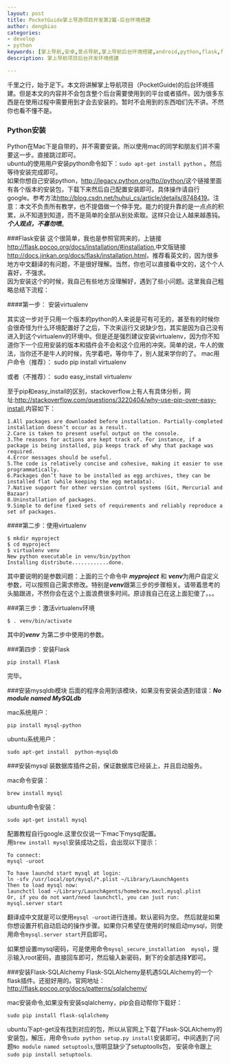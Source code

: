 ```yaml
---
layout: post
title: PocketGuide掌上导游项目开发第2篇-后台环境搭建
author: dengbiao
categories:
- develop
- python
keywords: [掌上导航,安卓,景点导航,掌上导航后台环境搭建,android,python,flask,flask-sqlalchemy,sqlalchemy]
description: 掌上导航项目后台开发环境搭建

---
```


千里之行，始于足下。本文将讲解掌上导航项目（PocketGuide)的后台环境搭建。但是本文的内容并不会包含整个后台需要使用到的平台或者插件。因为很多东西是在使用过程中需要用到才会去安装的。暂时不会用到的东西咱们先不讲。不然你也看不懂不是。

<!--more-->

### Python安装
Python在Mac下是自带的，并不需要安装。所以使用mac的同学和朋友们并不需要这一步。直接跳过即可。  
ubuntu的使用用户安装python命令如下：`sudo apt-get install python`  。然后等待安装完成即可。  
如果你想自己安装python，<http://legacy.python.org/ftp//python/>这个链接里面有各个版本的安装包，下载下来然后自己配置安装即可。具体操作请自行google。参考方法<http://blog.csdn.net/huhui_cs/article/details/8748419>。注意：本文不负责所有教学，也不提倡做一个伸手党。能力的提升靠的是一点点的积累，从不知道到知道，而不是简单的全部从别处索取。这样只会让人越来越愚钝。***个人观点，不喜勿喷***。  

###Flask安装
这个很简单，我也是参照官网来的，上链接<http://flask.pocoo.org/docs/installation/#installation>,中文版链接<http://docs.jinkan.org/docs/flask/installation.html>，推荐看英文的，因为很多地方中文翻译的有问题，不是很好理解。当然，你也可以直接看中文的，这个个人喜好，不强求。   
因为安装这个的时候，我自己有些地方没理解好，遇到了些小问题。这里我自己粗略总结下流程：  

####第一步： 安装virtualenv  

其实这一步对于只用一个版本的python的人来说是可有可无的，甚至有的时候你会很奇怪为什么环境配置好了之后，下次来运行又说缺少包，其实是因为自己没有进入到这个virtualenv的环境中。但是还是强烈建议安装virtualenv，因为你不知道你下一个应用安装的版本和插件会不会和这个应用的冲突。简单的说，牛人的做法，当你还不是牛人的时候，先学着吧，等你牛了，别人就来学你的了。 
mac用户命令（推荐）： 
    sudo pip install virtualenv  

或者（不推荐）：
    sudo easy_install virtualenv

至于pip和easy_install的区别，stackoverflow上有人有具体分析，网址:<http://stackoverflow.com/questions/3220404/why-use-pip-over-easy-install>,内容如下：

    1.All packages are downloaded before installation. Partially-completed installation doesn’t occur as a result.
    2.Care is taken to present useful output on the console.
    3.The reasons for actions are kept track of. For instance, if a package is being installed, pip keeps track of why that package was required.
    4.Error messages should be useful.
    5.The code is relatively concise and cohesive, making it easier to use programmatically.
    6.Packages don’t have to be installed as egg archives, they can be installed flat (while keeping the egg metadata).
    7.Native support for other version control systems (Git, Mercurial and Bazaar)
    8.Uninstallation of packages.
    9.Simple to define fixed sets of requirements and reliably reproduce a set of packages.

####第二步：使用virtualenv

    $ mkdir myproject
    $ cd myproject
    $ virtualenv venv
    New python executable in venv/bin/python
    Installing distribute............done.

其中要说明的是参数问题：上面的三个命令中 ***myproject*** 和 ***venv***为用户自定义参数，可以按照自己需求修改。特别是***venv***跟第三步的步骤相关。请带着思考的头脑跟进，不然你会在这个上面浪费很多时间。原谅我自己在这上面犯傻了。。。  

###第三步：激活virtualenv环境

    $ . venv/bin/activate

其中的***venv*** 为第二步中使用的参数。

###第四步：安装Flask 

    pip install Flask

完毕。

###安装mysqldb模块
后面的程序会用到该模块，如果没有安装会遇到错误：***No module named MySQLdb***

mac系统用户：

    pip install mysql-python

ubuntu系统用户：
    
    sudo apt-get install  python-mysqldb

###安装mysql
装数据库插件之前，保证数据库已经装上，并且启动服务。 

mac命令安装：

    brew install mysql 

ubuntu命令安装：

    sudo apt-get install mysql

配置教程自行google.这里仅仅说一下mac下mysql配置。   
用`brew install mysql`安装成功之后，会出现以下提示：

    To connect:
    mysql -uroot

    To have launchd start mysql at login:
    ln -sfv /usr/local/opt/mysql/*.plist ~/Library/LaunchAgents
    Then to load mysql now:
    launchctl load ~/Library/LaunchAgents/homebrew.mxcl.mysql.plist
    Or, if you do not want/need launchctl, you can just run:
    mysql.server start  

翻译成中文就是可以使用`mysql -uroot`进行连接。默认密码为空。 然后就是如果你想设置开机自动启动的操作步骤。如果你只希望在使用的时候启动mysql，则使用命令`mysql.server start`开启即可。

如果想设置mysql密码，可是使用命令`mysql_secure_installation  mysql`，提示输入root密码，直接回车即可，然后输入新密码，剩下的全部选择***Y***即可。


###安装Flask-SQLAlchemy
Flask-SQLAlchemy是机遇SQLAlchemy的一个flask插件。还挺好用的。官网地址：<http://flask.pocoo.org/docs/patterns/sqlalchemy/> 

mac安装命令,如果没有安装sqlalchemy，pip会自动帮你下载好：

    sudo pip install flask-sqlalchemy

ubuntu下apt-get没有找到对应的包，所以从官网上下载了Flask-SQLAlchemy的安装包，解压，用命令`sudo python setup.py install`安装即可。中间遇到了问题`No module named setuptools`,很明显缺少了setuptoolls包， 安装命令跟上`sudo pip install setuptools`. 



